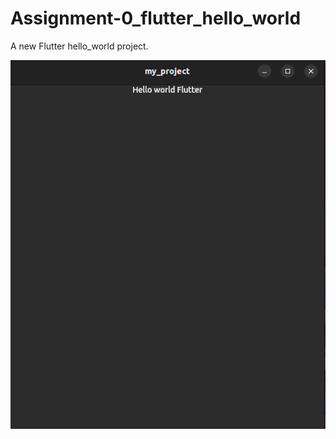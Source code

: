 # Assignment-0_flutter_hello_world

A new Flutter hello_world project.

![po](https://github.com/Israil445/Flutter_Assignment-0/blob/master/image/po.png)
